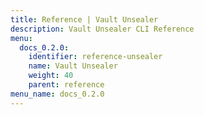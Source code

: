 ```yaml
---
title: Reference | Vault Unsealer
description: Vault Unsealer CLI Reference
menu:
  docs_0.2.0:
    identifier: reference-unsealer
    name: Vault Unsealer
    weight: 40
    parent: reference
menu_name: docs_0.2.0
---
```

